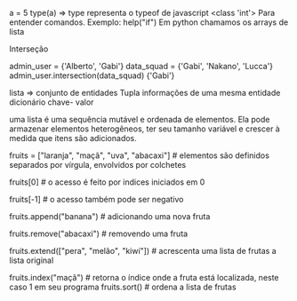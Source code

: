 a = 5
type(a) => type representa o typeof de javascript
<class 'int'>
Para entender comandos. Exemplo: help("if")
Em python chamamos os arrays de lista

Interseção

admin_user = {'Alberto', 'Gabi'}
data_squad = {'Gabi', 'Nakano', 'Lucca'}
admin_user.intersection(data_squad)
{'Gabi'}

lista => conjunto de entidades
Tupla informações de uma mesma entidade
dicionário chave- valor

uma lista é uma sequência mutável e ordenada de elementos. Ela pode armazenar elementos heterogêneos, ter seu tamanho variável e crescer à medida que itens são adicionados.

fruits = ["laranja", "maçã", "uva", "abacaxi"]  # elementos são definidos separados por vírgula, envolvidos por colchetes

fruits[0]  # o acesso é feito por indices iniciados em 0

fruits[-1]  # o acesso também pode ser negativo

fruits.append("banana")  # adicionando uma nova fruta

fruits.remove("abacaxi")  # removendo uma fruta

fruits.extend(["pera", "melão", "kiwi"])  # acrescenta uma lista de frutas a lista original

fruits.index("maçã")  # retorna o índice onde a fruta está localizada, neste caso 1
 em seu programa
fruits.sort()  # ordena a lista de frutas